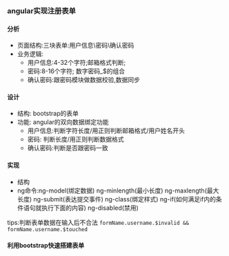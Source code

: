 ### angular实现注册表单
#### 分析
* 页面结构:三块表单:用户信息\密码\确认密码
* 业务逻辑:
  + 用户信息:4-32个字符;邮箱格式判断;
  + 密码:8-16个字符; 数字密码_$的组合
  + 确认密码:跟密码模块做数据校验,数据同步

#### 设计
* 结构: bootstrap的表单
* 功能: angular的双向数据绑定功能
  - 用户信息:判断字符长度/用正则判断邮箱格式/用户姓名开头
  - 密码: 判断长度/用正则判断数据格式
  - 确认密码:判断是否跟密码一致

#### 实现
* 结构
* ng命令:ng-model(绑定数据) 
  ng-minlength(最小长度) 
  ng-maxlength(最大长度)
  ng-submit(表达提交事件) 
  ng-class(绑定样式)
  ng-if(如何满足if内的条件语句就执行下面的内容)
  ng-disabled(禁用)

tips:判断表单数据在输入后不合法 ```formName.username.$invalid && formName.username.$touched```

#### 利用bootstrap快速搭建表单
```<form>
 